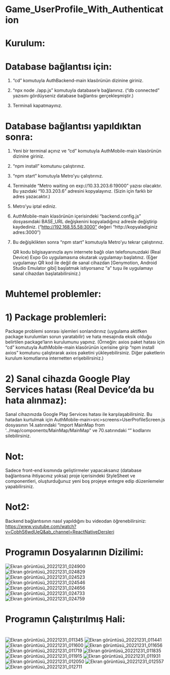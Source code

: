# Game_UserProfile_With_Authentication

# Kurulum:

# Database bağlantısı için:

1) “cd” komutuyla AuthBackend-main klasörünün dizinine giriniz.

2) “npx node ./app.js” komutuyla database’e bağlanınız. (“db connected” yazısını gördüyseniz database bağlantısı gerçekleşmiştir.)

3) Terminali kapatmayınız.

# Database bağlantısı yapıldıktan sonra:

1) Yeni bir terminal açınız ve  “cd” komutuyla AuthMobile-main klasörünün dizinine giriniz.

2) “npm install” komutunu çalıştırınız.

3) “npm start” komutuyla Metro’yu çalıştırınız.

4) Terminalde “Metro waiting on exp://10.33.203.6:19000” yazısı olacaktır. Bu yazıdaki “10.33.203.6” adresini kopyalayınız. (Sizin için farklı bir adres yazacaktır.)

5) Metro’yu iptal ediniz.

6) AuthMobile-main klasörünün içerisindeki “backend.config.js” dosyasındaki BASE_URL değişkenini kopyaladığınız adresle değiştirip kaydediniz. (“http://192.168.55.58:3000” değeri “http://kopyaladiginiz adres:3000”)

7) Bu değişiklikten sonra “npm start” komutuyla Metro’yu tekrar çalıştırınız.

   QR kodu bilgisayarınızla aynı internete bağlı olan telefonunuzdaki (Real Device) Expo Go uygulamasına okutarak uygulamayı başlatınız. (Eğer uygulamayı QR kod ile      değil de sanal cihazdan [Genymotion, Android Studio Emulator gibi] başlatmak istiyorsanız “a” tuşu ile uygulamayı sanal cihazdan başlatabilirsiniz.)

# Muhtemel problemler:

# 1) Package problemleri: 
Package problemi sonrası işlemleri sonlandırınız (uygulama aktifken package kurulumları sorun yaratabilir) ve hata mesajında eksik olduğu belirtilen package’ların kurulumunu yapınız. (Örneğin: axios paket hatası için “cd” komutuyla AuthMobile-main klasörünün içerisine girip “npm install axios” komutunu çalıştırarak axios paketini yükleyebilirsiniz. Diğer paketlerin kurulum komutlarına internetten erişebilirsiniz.)

# 2) Sanal cihazda Google Play Services hatası (Real Device’da bu hata alınmaz): 
Sanal cihazınızda Google Play Services hatası ile karşılaşabilirsiniz. Bu hatadan kurtulmak için AuthMobile-main>src>screens>UserProfileScreen.js dosyasının 14.satırındaki “import MainMap from '../map/components/MainMap/MainMap” ve 70.satırındaki “<MainMap></MainMap>” kodlarını silebilirsiniz. 

# Not: 
Sadece front-end kısmında geliştirmeler yapacaksanız (database bağlantısına ihtiyacınız yoksa) proje içerisindeki StyleSheet ve componentleri, oluşturduğunuz yeni boş projeye entegre edip düzenlemeler yapabilirsiniz.

# Not2: 
Backend bağlantısının nasıl yapıldığını bu videodan öğrenebilirsiniz: https://www.youtube.com/watch?v=CobhS6wdUeQ&ab_channel=ReactNativeDersleri 

#

# Programın Dosyalarının Dizilimi:

   ![Ekran görüntüsü_20221231_024900](https://user-images.githubusercontent.com/75726215/210118744-3eb605c7-feaf-4a22-a5af-4898118b1691.png)
   ![Ekran görüntüsü_20221231_024829](https://user-images.githubusercontent.com/75726215/210118763-02a2bb8f-d911-423e-9aa0-9ebe0d90deef.png)
   ![Ekran görüntüsü_20221231_024523](https://user-images.githubusercontent.com/75726215/210118774-4d53e21a-9cde-4e94-8b16-d2c7effa62ae.png)
   ![Ekran görüntüsü_20221231_024546](https://user-images.githubusercontent.com/75726215/210118775-90c45609-8762-457a-89e4-96f08d69eeb3.png)
   ![Ekran görüntüsü_20221231_024656](https://user-images.githubusercontent.com/75726215/210118779-145aee38-7651-41fc-8851-609e8de0fb63.png)
   ![Ekran görüntüsü_20221231_024733](https://user-images.githubusercontent.com/75726215/210118785-e99ba990-c2cc-42ba-8d97-3286b80e63d7.png)
   ![Ekran görüntüsü_20221231_024759](https://user-images.githubusercontent.com/75726215/210118788-884dd3ad-bfb3-41aa-b48b-fde2d177a753.png)

#

# Programın Çalıştırılmış Hali:

#

   ![Ekran görüntüsü_20221231_011345](https://user-images.githubusercontent.com/75726215/210118890-0696a17a-0ffb-4fae-826f-465ede7bbb84.png)
   ![Ekran görüntüsü_20221231_011441](https://user-images.githubusercontent.com/75726215/210118896-05762407-28f9-4362-a298-fdf57cb39ddd.png)
   ![Ekran görüntüsü_20221231_011600](https://user-images.githubusercontent.com/75726215/210118898-a23db3f6-e4df-41aa-8614-b308c417f11c.png)
   ![Ekran görüntüsü_20221231_011656](https://user-images.githubusercontent.com/75726215/210118901-49cc80f8-69b8-4b81-84e7-48d563658788.png)
   ![Ekran görüntüsü_20221231_011719](https://user-images.githubusercontent.com/75726215/210118903-36426135-d920-47d0-a5e6-292ae5df243b.png)
   ![Ekran görüntüsü_20221231_011835](https://user-images.githubusercontent.com/75726215/210118906-05bc1af7-9e92-4d0f-ac8c-4f26dc4045a5.png)
   ![Ekran görüntüsü_20221231_011915](https://user-images.githubusercontent.com/75726215/210118908-6a78fca5-0d77-4c39-8871-8d18bd1f1f0d.png)
   ![Ekran görüntüsü_20221231_011931](https://user-images.githubusercontent.com/75726215/210118909-67caca6e-3f47-4eea-83d1-acd9b4429ad7.png)
   ![Ekran görüntüsü_20221231_012050](https://user-images.githubusercontent.com/75726215/210118910-f0be9e37-7139-46ad-b148-7ce120e500d9.png)
   ![Ekran görüntüsü_20221231_012557](https://user-images.githubusercontent.com/75726215/210118913-27a09d25-e4e1-4715-b049-316496ae8172.png)
   ![Ekran görüntüsü_20221231_012711](https://user-images.githubusercontent.com/75726215/210118916-713c3d51-213a-4df2-ad21-5e0a864e27cd.png)





































